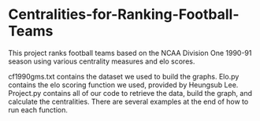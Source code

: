 # Centralities-for-Ranking-Football-Teams

This project ranks football teams based on the NCAA Division One 1990-91 season using various centrality measures and elo scores.  

cf1990gms.txt contains the dataset we used to build the graphs.  Elo.py contains the elo scoring function we used, provided by Heungsub Lee.  Project.py contains all of our code to retrieve the data, build the graph, and calculate the centralities.  There are several examples at the end of how to run each function.
